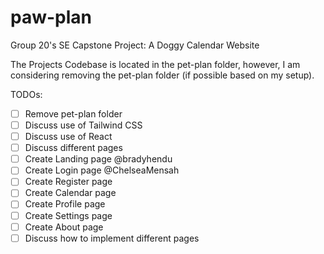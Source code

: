# paw-plan
Group 20's SE Capstone Project: A Doggy Calendar Website


The Projects Codebase is located in the pet-plan folder, however, I am considering removing the pet-plan folder (if possible based on my setup).

TODOs:
- [ ] Remove pet-plan folder
- [ ] Discuss use of Tailwind CSS
- [ ] Discuss use of React
- [ ] Discuss different pages
- [ ] Create Landing page @bradyhendu
- [ ] Create Login page @ChelseaMensah 
- [ ] Create Register page
- [ ] Create Calendar page
- [ ] Create Profile page
- [ ] Create Settings page
- [ ] Create About page
- [ ] Discuss how to implement different pages
